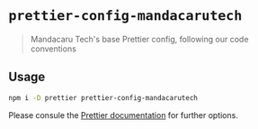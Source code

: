 # `prettier-config-mandacarutech`

> Mandacaru Tech's base Prettier config, following our code conventions

## Usage

```sh
npm i -D prettier prettier-config-mandacarutech
```

Please consule the [Prettier documentation](https://prettier.io/docs/en/configuration.html#sharing-configurations) for further options.
